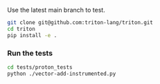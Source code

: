 Use the latest main branch to test.

```bash
git clone git@github.com:triton-lang/triton.git
cd triton
pip install -e .
```

### Run the tests

```bash
cd tests/proton_tests
python ./vector-add-instrumented.py
```
